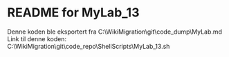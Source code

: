 # README for MyLab_13
Denne koden ble eksportert fra C:\WikiMigration\git\code_dump\MyLab.md
Link til denne koden: C:\WikiMigration\git\code_repo\ShellScripts\MyLab_13.sh
